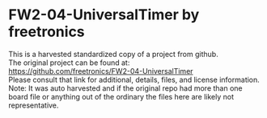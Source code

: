 
# FW2-04-UniversalTimer by freetronics  
This is a harvested standardized copy of a project from github.  
The original project can be found at:  
https://github.com/freetronics/FW2-04-UniversalTimer  
Please consult that link for additional, details, files, and license information.  
Note: It was auto harvested and if the original repo had more than one board file or anything out of the ordinary the files here are likely not representative.  
    